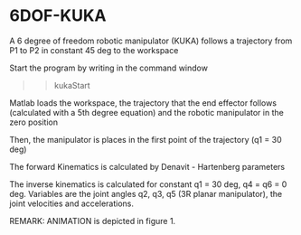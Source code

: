 # 6DOF-KUKA
A 6 degree of freedom robotic manipulator (KUKA) follows a trajectory from P1 to P2 in constant 45 deg to the workspace 

Start the program by writing in the command window 

>> kukaStart

Matlab loads the workspace, the trajectory that the end effector follows (calculated with a 5th degree equation) 
and the robotic manipulator in the zero position

Then, the manipulator is places in the first point of the trajectory (q1 = 30 deg)

The forward Kinematics is calculated by Denavit - Hartenberg parameters

The inverse kinematics is calculated for constant q1 = 30 deg, q4 = q6 = 0 deg. Variables are the joint angles 
q2, q3, q5 (3R planar manipulator), the joint velocities and accelerations. 


REMARK: ANIMATION is depicted in figure 1. 
